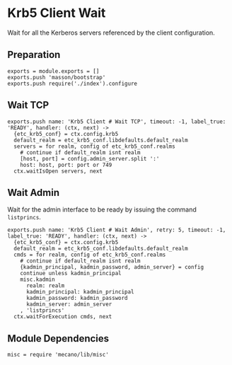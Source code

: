 
# Krb5 Client Wait

Wait for all the Kerberos servers referenced by the client configuration.

## Preparation

    exports = module.exports = []
    exports.push 'masson/bootstrap'
    exports.push require('./index').configure

## Wait TCP

    exports.push name: 'Krb5 Client # Wait TCP', timeout: -1, label_true: 'READY', handler: (ctx, next) ->
      {etc_krb5_conf} = ctx.config.krb5
      default_realm = etc_krb5_conf.libdefaults.default_realm
      servers = for realm, config of etc_krb5_conf.realms
        # continue if default_realm isnt realm
        [host, port] = config.admin_server.split ':'
        host: host, port: port or 749
      ctx.waitIsOpen servers, next

## Wait Admin

Wait for the admin interface to be ready by issuing the command `listprincs`.

    exports.push name: 'Krb5 Client # Wait Admin', retry: 5, timeout: -1, label_true: 'READY', handler: (ctx, next) ->
      {etc_krb5_conf} = ctx.config.krb5
      default_realm = etc_krb5_conf.libdefaults.default_realm
      cmds = for realm, config of etc_krb5_conf.realms
        # continue if default_realm isnt realm
        {kadmin_principal, kadmin_password, admin_server} = config
        continue unless kadmin_principal
        misc.kadmin
          realm: realm
          kadmin_principal: kadmin_principal
          kadmin_password: kadmin_password
          kadmin_server: admin_server
        , 'listprincs'
      ctx.waitForExecution cmds, next

## Module Dependencies

    misc = require 'mecano/lib/misc'